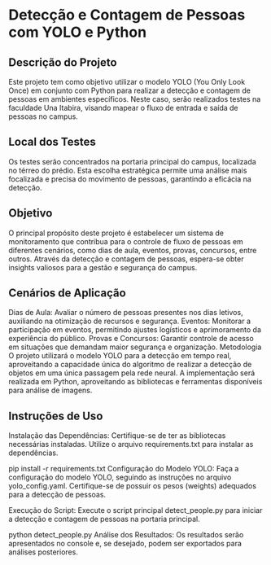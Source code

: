 # Detecção e Contagem de Pessoas com YOLO e Python

## Descrição do Projeto
Este projeto tem como objetivo utilizar o modelo YOLO (You Only Look Once) em conjunto com Python para realizar a detecção e contagem de pessoas em ambientes específicos. Neste caso, serão realizados testes na faculdade Una Itabira, visando mapear o fluxo de entrada e saída de pessoas no campus.

## Local dos Testes
Os testes serão concentrados na portaria principal do campus, localizada no térreo do prédio. Esta escolha estratégica permite uma análise mais focalizada e precisa do movimento de pessoas, garantindo a eficácia na detecção.

## Objetivo
O principal propósito deste projeto é estabelecer um sistema de monitoramento que contribua para o controle de fluxo de pessoas em diferentes cenários, como dias de aula, eventos, provas, concursos, entre outros. Através da detecção e contagem de pessoas, espera-se obter insights valiosos para a gestão e segurança do campus.

## Cenários de Aplicação

Dias de Aula: Avaliar o número de pessoas presentes nos dias letivos, auxiliando na otimização de recursos e segurança.
Eventos: Monitorar a participação em eventos, permitindo ajustes logísticos e aprimoramento da experiência do público.
Provas e Concursos: Garantir controle de acesso em situações que demandam maior segurança e organização.
Metodologia
O projeto utilizará o modelo YOLO para a detecção em tempo real, aproveitando a capacidade única do algoritmo de realizar a detecção de objetos em uma única passagem pela rede neural. A implementação será realizada em Python, aproveitando as bibliotecas e ferramentas disponíveis para análise de imagens.

## Instruções de Uso
Instalação das Dependências: Certifique-se de ter as bibliotecas necessárias instaladas. Utilize o arquivo requirements.txt para instalar as dependências.

pip install -r requirements.txt
Configuração do Modelo YOLO: Faça a configuração do modelo YOLO, seguindo as instruções no arquivo yolo_config.yaml. Certifique-se de possuir os pesos (weights) adequados para a detecção de pessoas.

Execução do Script: Execute o script principal detect_people.py para iniciar a detecção e contagem de pessoas na portaria principal.

python detect_people.py
Análise dos Resultados: Os resultados serão apresentados no console e, se desejado, podem ser exportados para análises posteriores.